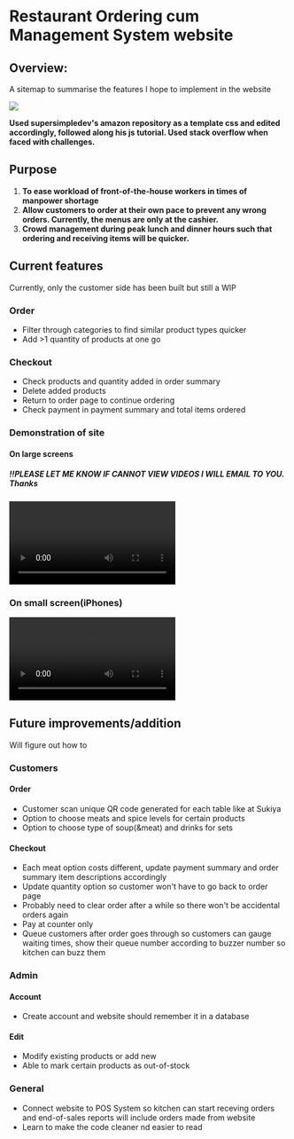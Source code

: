 # Restaurant Ordering cum Management System website

<h2>Overview:</h2>
<p>A sitemap to summarise the features I hope to implement in the website</p>
<b>
  <img src= "https://github.com/sawpykt/rest_proj/assets/167472002/a72b38cf-8ae7-4306-9736-989712fa8fcd.jpg"/>
</b>

<b> Used supersimpledev's amazon repository as a template css and edited accordingly, followed along his js tutorial. Used stack overflow when faced with challenges. </b>

<h2>Purpose</h2>

  1. <b>To ease workload of front-of-the-house workers in times of manpower shortage</b>
  2. <b>Allow customers to order at their own pace to prevent any wrong orders. Currently, the menus are only at the cashier.</b>
  3. <b>Crowd management during peak lunch and dinner hours such that ordering and receiving items will be quicker.</b>

<h2>Current features</h2>
<p>Currently, only the customer side has been built but still a WIP</p>

<h3>Order</h3>
<ul>
  <li>Filter through categories to find similar product types quicker</li>
  <li>Add >1 quantity of products at one go</li>
</ul>

<h3>Checkout</h3>
<ul>
  <li>Check products and quantity added in order summary</li>
  <li>Delete added products</li>
  <li>Return to order page to continue ordering</li>
  <li>Check payment in payment summary and total items ordered</li>
</ul>

<h3>Demonstration of site</h3>
<h4>On large screens</h4>
<h5>!!PLEASE LET ME KNOW IF CANNOT VIEW VIDEOS I WILL EMAIL TO YOU. Thanks</h5>
<b> <video src="https://github.com/sawpykt/thai_project/assets/167472002/7ee4c541-5411-4992-bcd2-a8c9e1a237e0.mp4"> </video> </b>
<h3>On small screen(iPhones)</h3>
<b> <video src="https://github.com/sawpykt/thai_project/assets/167472002/eff6bd57-ee85-494d-8829-45def726dc09.mp4"></video> </b>



<h2>Future improvements/addition</h2>
Will figure out how to

<h3>Customers</h3>
<h4>Order</h4>
<ul>
  <li>Customer scan unique QR code generated for each table like at Sukiya</li>
  <li>Option to choose meats and spice levels for certain products</li>
  <li>Option to choose type of soup(&meat) and drinks for sets</li>
</ul>

<h4>Checkout</h4>
<ul>
  <li>Each meat option costs different, update payment summary and order summary item descriptions accordingly</li>
  <li>Update quantity option so customer won't have to go back to order page</li>
  <li>Probably need to clear order after a while so there won't be accidental orders again</li>
  <li>Pay at counter only</li> 
  <li>Queue customers after order goes through so customers can gauge waiting times, show their queue number according to buzzer number so kitchen can buzz them</li>
</ul>

<h3>Admin</h3>

<h4>Account</h4>
<ul>
  <li>Create account and website should remember it in a database</li>
</ul>

<h4>Edit</h4>
<ul>
  <li>Modify existing products or add new</li>
  <li>Able to mark certain products as out-of-stock</li>
</ul>

<h3>General</h3>
<ul>
  <li>Connect website to POS System so kitchen can start receving orders and end-of-sales reports will include orders made from website</li>
  <li>Learn to make the code cleaner nd easier to read</li>
</ul>

